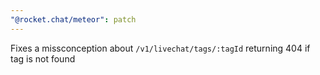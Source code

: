 ```yaml
---
"@rocket.chat/meteor": patch
---
```


Fixes a missconception about `/v1/livechat/tags/:tagId` returning 404 if tag is not found
